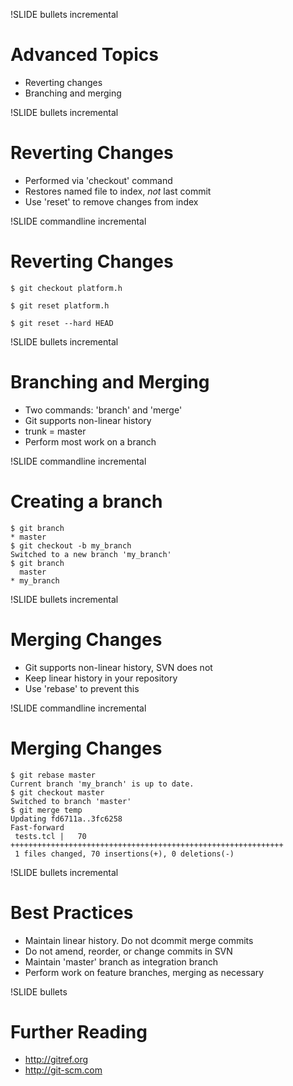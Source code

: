!SLIDE bullets incremental

# Advanced Topics #

* Reverting changes
* Branching and merging

!SLIDE bullets incremental

# Reverting Changes #

* Performed via 'checkout' command
* Restores named file to index, _not_ last commit
* Use 'reset' to remove changes from index

!SLIDE commandline incremental

# Reverting Changes #

    $ git checkout platform.h

    $ git reset platform.h

    $ git reset --hard HEAD


!SLIDE bullets incremental

# Branching and Merging #

* Two commands: 'branch' and 'merge'
* Git supports non-linear history
* trunk = master
* Perform most work on a branch

!SLIDE commandline incremental

# Creating a branch #

    $ git branch
    * master
    $ git checkout -b my_branch
    Switched to a new branch 'my_branch'
    $ git branch
      master
    * my_branch

!SLIDE bullets incremental

# Merging Changes #

* Git supports non-linear history, SVN does not
* Keep linear history in your repository
* Use 'rebase' to prevent this

!SLIDE commandline incremental

# Merging Changes #

    $ git rebase master
    Current branch 'my_branch' is up to date.
    $ git checkout master
    Switched to branch 'master'
    $ git merge temp
    Updating fd6711a..3fc6258
    Fast-forward
     tests.tcl |   70 +++++++++++++++++++++++++++++++++++++++++++++++++++++++++++++
     1 files changed, 70 insertions(+), 0 deletions(-)

!SLIDE bullets incremental

# Best Practices #

* Maintain linear history.  Do not dcommit merge commits
* Do not amend, reorder, or change commits in SVN
* Maintain 'master' branch as integration branch
* Perform work on feature branches, merging as necessary

!SLIDE bullets

# Further Reading #

* http://gitref.org
* http://git-scm.com
